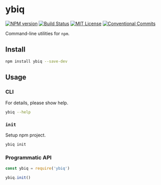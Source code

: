 # ybiq

[![NPM version](https://img.shields.io/npm/v/ybiq.svg)](https://www.npmjs.com/package/ybiq)
[![Build Status](https://travis-ci.org/ybiquitous/ybiq.svg?branch=master)](https://travis-ci.org/ybiquitous/ybiq)
[![MIT License](https://img.shields.io/github/license/mashape/apistatus.svg)](LICENSE)
[![Conventional Commits](https://img.shields.io/badge/Conventional%20Commits-1.0.0-yellow.svg)](https://conventionalcommits.org)

Command-line utilities for `npm`.

## Install

```sh
npm install ybiq --save-dev
```

## Usage

### CLI

For details, please show help.

```sh
ybiq --help
```

### `init`

Setup npm project.

```sh
ybiq init
```

### Programmatic API

```js
const ybiq = require('ybiq')

ybiq.init()
```
